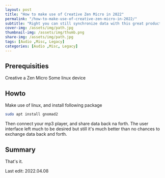 ```yaml
---
layout: post
title: "How to make use of Creative Zen Micro in 2022"
permalink: "/how-to-make-use-of-creative-zen-micro-in-2022/"
subtitle: "Right you can still synchronize data with this great product without being equipped with windows 7"
cover-img: /assets/img/path.jpg
thumbnail-img: /assets/img/thumb.png
share-img: /assets/img/path.jpg
tags: [Audio ,Misc, Legacy]
categories: [Audio ,Misc, Legacy]
---
```


## Prerequisities

Creative a Zen Micro
Some linux device

## Howto

Make use of linux, and install following package
```bash
sudo apt install gnomad2
```
Then connect your mp3 player, and share data back na forth. The user interface left much to be desired but still it's much better than no chances to exchange data back and forth.

## Summary

That's it.

Last edit: 2022.04.08
